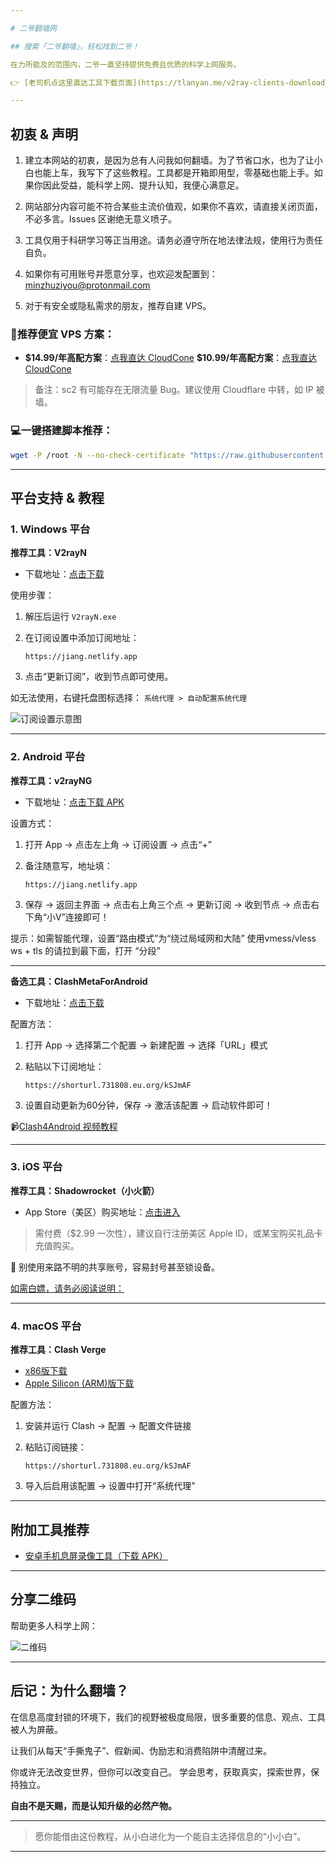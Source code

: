 ```yaml
---

# 二爷翻墙网

## 搜索「二爷翻墙」，轻松找到二爷！

在力所能及的范围内，二爷一直坚持提供免费且优质的科学上网服务。

👉 [老司机点这里直达工具下载页面](https://tlanyan.me/v2ray-clients-download/)

---
```


## 初衷 & 声明


1. 建立本网站的初衷，是因为总有人问我如何翻墙。为了节省口水，也为了让小白也能上车，我写下了这些教程。工具都是开箱即用型，零基础也能上手。如果你因此受益，能科学上网、提升认知，我便心满意足。

2. 网站部分内容可能不符合某些主流价值观，如果你不喜欢，请直接关闭页面，不必多言。Issues 区谢绝无意义喷子。

3. 工具仅用于科研学习等正当用途。请务必遵守所在地法律法规，使用行为责任自负。

4. 如果你有可用账号并愿意分享，也欢迎发配置到：[minzhuziyou@protonmail.com](mailto:minzhuziyou@protonmail.com)

5. 对于有安全或隐私需求的朋友，推荐自建 VPS。

### 🌟推荐便宜 VPS 方案：

* **\$14.99/年高配方案**：[点我直达 CloudCone](https://app.cloudcone.com/vps/406/create?ref=2616&token=flash-q3-25-vps-2)
  **\$10.99/年高配方案**：[点我直达 CloudCone](https://app.cloudcone.com/vps/405/create?ref=2616&token=flash-q3-25-vps-1)
> 备注：sc2 有可能存在无限流量 Bug。建议使用 Cloudflare 中转，如 IP 被墙。

### 💻一键搭建脚本推荐：

```bash
wget -P /root -N --no-check-certificate "https://raw.githubusercontent.com/mack-a/v2ray-agent/master/install.sh" && chmod 700 /root/install.sh && /root/install.sh
```

---

## 平台支持 & 教程

### 1. Windows 平台

**推荐工具：V2rayN**

* 下载地址：[点击下载](https://slink.ltd/https://github.com/2dust/v2rayN/releases/download/7.12.6/v2rayN-windows-64-SelfContained.zip)

使用步骤：

1. 解压后运行 `V2rayN.exe`

2. 在订阅设置中添加订阅地址：

   ```
   https://jiang.netlify.app
   ```

3. 点击“更新订阅”，收到节点即可使用。

如无法使用，右键托盘图标选择：
`系统代理 > 自动配置系统代理`

![订阅设置示意图](https://i.loli.net/2021/03/05/IA5US8H1KtEk6lF.png)

---

### 2. Android 平台

**推荐工具：v2rayNG**

* 下载地址：[点击下载 APK](https://slink.ltd/https://github.com/2dust/v2rayNG/releases/download/1.10.6/v2rayNG_1.10.6_arm64-v8a.apk)

设置方式：

1. 打开 App → 点击左上角 → 订阅设置 → 点击“+”

2. 备注随意写，地址填：

   ```
   https://jiang.netlify.app
   ```

3. 保存 → 返回主界面 → 点击右上角三个点 → 更新订阅 → 收到节点 → 点击右下角“小V”连接即可！

提示：如需智能代理，设置“路由模式”为“绕过局域网和大陆” 使用vmess/vless ws + tls 的请拉到最下面，打开 “分段”

---

**备选工具：ClashMetaForAndroid**

* 下载地址：[点击下载](https://slink.ltd/https://github.com/MetaCubeX/ClashMetaForAndroid/releases/download/v2.11.13/cmfa-2.11.13-meta-arm64-v8a-release.apk)

配置方法：

1. 打开 App → 选择第二个配置 → 新建配置 → 选择「URL」模式

2. 粘贴以下订阅地址：

   ```
   https://shorturl.731808.eu.org/kSJmAF
   ```

3. 设置自动更新为60分钟，保存 → 激活该配置 → 启动软件即可！

📹[Clash4Android 视频教程](https://pan.731808.cf/Android/clash4android.mp4)

---

### 3. iOS 平台

**推荐工具：Shadowrocket（小火箭）**

* App Store（美区）购买地址：[点击进入](https://apps.apple.com/us/app/shadowrocket/id932747118?l=zh)

> 需付费（\$2.99 一次性），建议自行注册美区 Apple ID，或某宝购买礼品卡充值购买。

🚨 别使用来路不明的共享账号，容易封号甚至锁设备。

[如需白嫖，请务必阅读说明：](https://id.bocchi2b.top/)

---

### 4. macOS 平台

**推荐工具：Clash Verge**

* [x86版下载](https://slink.ltd/https://github.com/clash-verge-rev/clash-verge-rev/releases/download/v2.3.0/Clash.Verge_2.3.0_x64.dmg)
* [Apple Silicon (ARM)版下载](https://slink.ltd/https://github.com/clash-verge-rev/clash-verge-rev/releases/download/v2.3.0/Clash.Verge_2.3.0_aarch64.dmg)

配置方法：

1. 安装并运行 Clash → 配置 → 配置文件链接

2. 粘贴订阅链接：

   ```
   https://shorturl.731808.eu.org/kSJmAF
   ```

3. 导入后启用该配置 → 设置中打开“系统代理”

---

## 附加工具推荐

* [安卓手机息屏录像工具（下载 APK）](https://mirror.ghproxy.com/https://raw.githubusercontent.com/ugvf2009/Miles/master/video.apk)

---

## 分享二维码

帮助更多人科学上网：

![二维码](https://i.loli.net/2019/11/05/VcNaIKUyJ7twsSf.png)

---

## 后记：为什么翻墙？

在信息高度封锁的环境下，我们的视野被极度局限，很多重要的信息、观点、工具被人为屏蔽。

让我们从每天“手撕鬼子”、假新闻、伪励志和消费陷阱中清醒过来。

你或许无法改变世界，但你可以改变自己。
学会思考，获取真实，探索世界，保持独立。

**自由不是天赐，而是认知升级的必然产物。**

---

> 愿你能借由这份教程，从小白进化为一个能自主选择信息的“小小白”。

---

